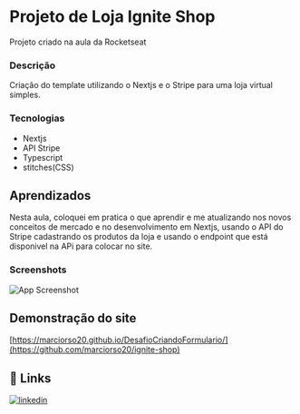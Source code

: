 
# Projeto de Loja Ignite Shop
Projeto criado na aula da Rocketseat

### Descrição

Criação do template utilizando o Nextjs e o Stripe para uma loja virtual simples. 


### Tecnologias
- Nextjs
- API Stripe
- Typescript
- stitches(CSS)


## Aprendizados

Nesta aula, coloquei em pratica o que aprendir e me atualizando nos novos conceitos de mercado e no desenvolvimento em Nextjs, usando o API do Stripe cadastrando os produtos
da loja e usando o endpoint que está disponivel na APi para colocar no site.


### Screenshots

![App Screenshot](<img width="1073" height="537" alt="igniteshop" src="https://github.com/user-attachments/assets/9cfe0fe4-829a-49bf-8e24-458e65c550f2" />)

## Demonstração do site

[https://marciorso20.github.io/DesafioCriandoFormulario/](https://github.com/marciorso20/ignite-shop)


## 🔗 Links

[![linkedin](https://img.shields.io/badge/linkedin-0A66C2?style=for-the-badge&logo=linkedin&logoColor=white)](https://www.linkedin.com/in/marcio-roberto-89535b22/)



